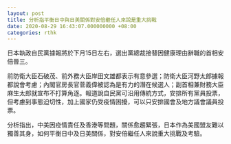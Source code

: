 ```yaml
---
layout: post
title: 分析指平衡日中與日美關係對安倍繼任人來說是重大挑戰
date: 2020-08-29 16:43:07.000000000 +08:00
categories: rthk
---
```


日本執政自民黨據報將於下月15日左右，選出黨總裁接替因健康理由辭職的首相安倍晉三。

前防衛大臣石破茂、前外務大臣岸田文雄都表示有意參選；防衛大臣河野太郎據報都說會考慮；內閣官房長官菅義偉被認為是有力的潛在候選人；副首相兼財務大臣麻生太郎就宣布不打算角逐。報道說自民黨可沿用傳統方式，安排所有黨員投票，但考慮到事態迫切性，加上國家仍受疫情困擾，可以只安排國會及地方議會議員投票。

分析指出，中美因疫情責任及香港等問題，關係愈趨緊張，日本作為美國盟友難以獨善其身，如何平衡日中及日美關係，對安倍繼任人來說重大挑戰及考驗。
